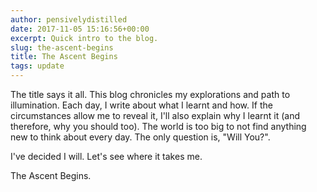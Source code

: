 ```yaml
---
author: pensivelydistilled
date: 2017-11-05 15:16:56+00:00
excerpt: Quick intro to the blog.
slug: the-ascent-begins
title: The Ascent Begins
tags: update
---
```


The title says it all. This blog chronicles my explorations and path to illumination. Each day, I write about what I learnt and how. If the circumstances allow me to reveal it, I'll also explain why I learnt it (and therefore, why you should too). The world is too big to not find anything new to think about every day. The only question is, "Will You?".

I've decided I will. Let's see where it takes me.

The Ascent Begins.
